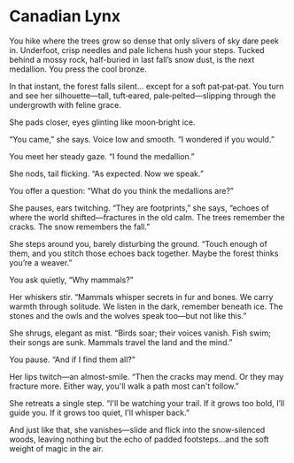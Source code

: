 # Canadian Lynx

You hike where the trees grow so dense that only slivers of sky dare peek in. Underfoot, crisp needles and pale lichens hush your steps. Tucked behind a mossy rock, half-buried in last fall’s snow dust, is the next medallion. You press the cool bronze.

In that instant, the forest falls silent… except for a soft pat‑pat‑pat. You turn and see her silhouette—tall, tuft‑eared, pale‑pelted—slipping through the undergrowth with feline grace.

She pads closer, eyes glinting like moon‑bright ice.

“You came,” she says. Voice low and smooth. “I wondered if you would.”

You meet her steady gaze. “I found the medallion.”

She nods, tail flicking. “As expected. Now we speak.”

You offer a question: “What do you think the medallions are?”

She pauses, ears twitching. “They are footprints,” she says, “echoes of where the world shifted—fractures in the old calm. The trees remember the cracks. The snow remembers the fall.”

She steps around you, barely disturbing the ground. “Touch enough of them, and you stitch those echoes back together. Maybe the forest thinks you’re a weaver.”

You ask quietly, “Why mammals?”

Her whiskers stir. “Mammals whisper secrets in fur and bones. We carry warmth through solitude. We listen in the dark, remember beneath ice. The stones and the owls and the wolves speak too—but not like this.”

She shrugs, elegant as mist. “Birds soar; their voices vanish. Fish swim; their songs are sunk. Mammals travel the land and the mind.”

You pause. “And if I find them all?”

Her lips twitch—an almost-smile. “Then the cracks may mend. Or they may fracture more. Either way, you'll walk a path most can't follow.”

She retreats a single step. “I'll be watching your trail. If it grows too bold, I’ll guide you. If it grows too quiet, I'll whisper back.”

And just like that, she vanishes—slide and flick into the snow‑silenced woods, leaving nothing but the echo of padded footsteps…and the soft weight of magic in the air.